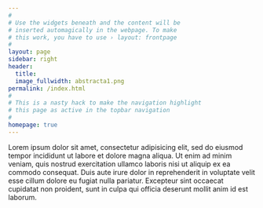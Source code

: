 ```yaml
---
#
# Use the widgets beneath and the content will be
# inserted automagically in the webpage. To make
# this work, you have to use › layout: frontpage
#
layout: page
sidebar: right
header:
  title: 
  image_fullwidth: abstracta1.png
permalink: /index.html
#
# This is a nasty hack to make the navigation highlight
# this page as active in the topbar navigation
#
homepage: true
---
```


Lorem ipsum dolor sit amet, consectetur adipisicing elit, sed do eiusmod tempor incididunt ut labore et dolore magna aliqua. Ut enim ad minim veniam, quis nostrud exercitation ullamco laboris nisi ut aliquip ex ea commodo consequat. Duis aute irure dolor in reprehenderit in voluptate velit esse cillum dolore eu fugiat nulla pariatur. Excepteur sint occaecat cupidatat non proident, sunt in culpa qui officia deserunt mollit anim id est laborum.
